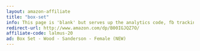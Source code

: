 ```yaml
---
layout: amazon-affiliate
title: "box-set"
info: This page is 'blank' but serves up the analytics code, fb tracking pixel, and amazon affiliate link before forwarding to Amazon.
redirect-url: http://www.amazon.com/dp/B00IGJQZ7O/
affiliate-code: lalmus-20
ad: Box Set - Wood - Sanderson - Female (NEW)
---
```

